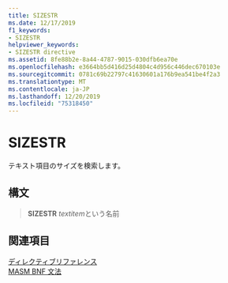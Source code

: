 ```yaml
---
title: SIZESTR
ms.date: 12/17/2019
f1_keywords:
- SIZESTR
helpviewer_keywords:
- SIZESTR directive
ms.assetid: 8fe88b2e-8a44-4787-9015-030dfb6ea70e
ms.openlocfilehash: e3664bb5d416d25d4804c4d956c446dec670103e
ms.sourcegitcommit: 0781c69b22797c41630601a176b9ea541be4f2a3
ms.translationtype: MT
ms.contentlocale: ja-JP
ms.lasthandoff: 12/20/2019
ms.locfileid: "75318450"
---
```

# <a name="sizestr"></a>SIZESTR

テキスト項目のサイズを検索します。

## <a name="syntax"></a>構文

> **SIZESTR** *textitem*という名前

## <a name="see-also"></a>関連項目

[ディレクティブリファレンス](directives-reference.md)\
[MASM BNF 文法](masm-bnf-grammar.md)
